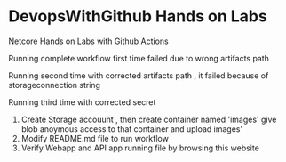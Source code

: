 # DevopsWithGithub Hands on Labs
 Netcore Hands on Labs with Github Actions

Running complete workflow first time failed due to wrong artifacts path

Running second time with corrected artifacts path , it failed because of storageconnection string 

Running third time with corrected secret


1. Create Storage accouunt , then create container named 'images' give blob anoymous access to that container and upload images'
2. Modify README.md file to run workflow
3. Verify Webapp and API app running file by browsing this website
